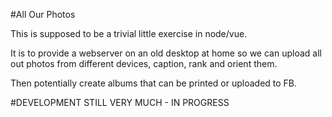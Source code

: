 #All Our Photos

This is supposed to be a trivial little exercise in node/vue.

It is to provide a webserver on an old desktop at home so we can upload
all out photos from different devices, caption, rank and orient them.

Then potentially create albums that can be printed or uploaded to FB.

#DEVELOPMENT STILL VERY MUCH - IN PROGRESS

